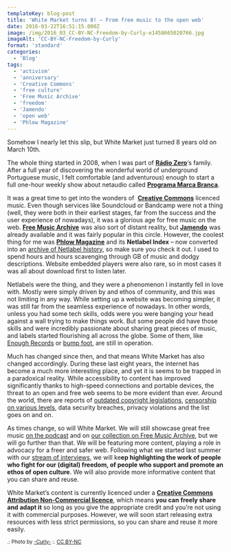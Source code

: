 ```yaml
---
templateKey: blog-post
title: 'White Market turns 8! – From free music to the open web'
date: 2016-03-22T16:51:15.000Z
image: /img/2016_03_CC-BY-NC-Freedom-by-Curly-e1458665020766.jpg
imageAlt: 'CC-BY-NC-Freedom-by-Curly'
format: 'standard'
categories:
  - 'Blog'
tags:
  - 'activism'
  - 'anniversary'
  - 'Creative Commons'
  - 'free culture'
  - 'Free Music Archive'
  - 'freedom'
  - 'Jamendo'
  - 'open web'
  - 'Phlow Magazine'
---
```


Somehow I nearly let this slip, but White Market just turned 8 years old on March 10th.

The whole thing started in 2008, when I was part of [**Rádio Zero**](http://radiozero.pt/)‘s family. After a full year of discovering the wonderful world of underground Portuguese music, I felt comfortable (and adventurous) enough to start a full one-hour weekly show about netaudio called [**Programa Marca Branca**](http://programamarcabranca.blogspot.com).

It was a great time to get into the wonders of  [**Creative Commons**](http://creativecommons.org/choose/) licenced music. Even though services like Soundcloud or Bandcamp were not a thing (well, they were both in their earliest stages, far from the success and the user experience of nowadays), it was a glorious age for free music on the web. [**Free Music Archive**](http://freemusicarchive.com/) was also sort of distant reality, but [**Jamendo**](https://www.jamendo.com/) was already available and it was fairly popular in this circle. However, the coolest thing for me was **[Phlow Magazine](http://phlow-magazine.com/)** and its **Netlabel Index** – now converted into an [archive of Netlabel history](http://netlabels.org/history/), so make sure you check it out. I used to spend hours and hours scavenging through GB of music and dodgy descriptions. Website embedded players were also rare, so in most cases it was all about download first to listen later.

Netlabels were the thing, and they were a phenomenon I instantly fell in love with. Mostly were simply driven by and ethos of community, and this was not limiting in any way. While setting up a website was becoming simpler, it was still far from the seamless experience of nowadays. In other words, unless you had some tech skills, odds were you were banging your head against a wall trying to make things work. But some people did have those skills and were incredibly passionate about sharing great pieces of music, and labels started flourishing all across the globe. Some of them, like [Enough Records](http://enoughrecords.scene.org/) or [bump foot](http://www.bumpfoot.net/), are still in operation.

Much has changed since then, and that means White Market has also changed accordingly. During these last eight years, the internet has become a much more interesting place, and yet it is seems to be trapped in a paradoxical reality. While accessibility to content has improved significantly thanks to high-speed connections and portable devices, the threat to an open and free web seems to be more evident than ever. Around the world, there are reports of [outdated copyright legislations](http://www.policyreview.eu/outdated-copyright-laws-must-adapt-to-the-new-digital-age/), [censorship on various levels](https://commons.wikimedia.org/wiki/File:Internet_Censorship_and_Surveillance_World_Map.svg), data security breaches, privacy violations and the list goes on and on.

As times change, so will White Market. We will still showcase great free music [on the podcast](http://www.whitemarketpodcast.co.uk/podcast-archive/) and on [our collection on Free Music Archive](http://freemusicarchive.org/curator/programamarcabranca/), but we will go further than that. We will be featuring more content, playing a role in advocacy for a freer and safer web. Following what we started last summer with our [stream of interviews](http://www.whitemarketpodcast.co.uk/category/features/interviews/), we will ke**ep highlighting the work of people who fight for our (digital) freedom, of people who support and promote an ethos of open culture**. We will also provide more informative content that you can share and reuse.

White Market’s content is currently licenced under a [**Creative Commons Attribution Non-Commercial licence**](http://creativecommons.org/licenses/by-nc/4.0/), which means **you can** **freely share and adapt it** so long as you give the appropriate credit and you’re not using it with commercial purposes. However, we will soon start releasing extra resources with less strict permissions, so you can share and reuse it more easily.

<small>.: Photo by [-Curly-](https://www.flickr.com/photos/staycurly/13461141885/) :. [CC BY-NC](https://creativecommons.org/licenses/by-nc/2.0/)</small>
